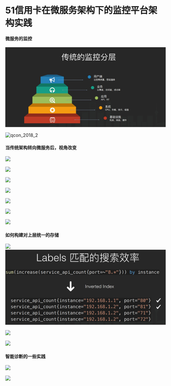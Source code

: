 # 51信用卡在微服务架构下的监控平台架构实践

#### 微服务的监控 

![qcon_2018_1](https://raw.githubusercontent.com/hellojd2018/ms_document/master/Qcon/%E5%8C%97%E4%BA%AC2018/assets/qcon_2018_1.jpg)

![qcon_2018_2](https://raw.githubusercontent.com/hellojd2018/ms_document/master/Qcon/%E5%8C%97%E4%BA%AC2018/assets\qcon_2018_2.jpg)



#### 当传统架构转向微服务后，视⻆改变

![](https://raw.githubusercontent.com/hellojd2018/ms_document/master/Qcon/%E5%8C%97%E4%BA%AC2018\assets\qcon_2018_3.jpg)

![](https://raw.githubusercontent.com/hellojd2018/ms_document/master/Qcon/%E5%8C%97%E4%BA%AC2018\assets\qcon_2018_4.jpg)



![](https://raw.githubusercontent.com/hellojd2018/ms_document/master/Qcon/%E5%8C%97%E4%BA%AC2018\assets\qcon_2018_5.jpg)

![](https://raw.githubusercontent.com/hellojd2018/ms_document/master/Qcon/%E5%8C%97%E4%BA%AC2018\assets\qcon_2018_6.jpg)

![](https://raw.githubusercontent.com/hellojd2018/ms_document/master/Qcon/%E5%8C%97%E4%BA%AC2018\assets\qcon_2018_7.jpg)

![](https://raw.githubusercontent.com/hellojd2018/ms_document/master/Qcon/%E5%8C%97%E4%BA%AC2018\assets\qcon_2018_8.jpg)



![](https://raw.githubusercontent.com/hellojd2018/ms_document/master/Qcon/%E5%8C%97%E4%BA%AC2018\assets\qcon_2018_9.jpg)

#### 如何构建对上层统一的存储 

![](https://raw.githubusercontent.com/hellojd2018/ms_document/master/Qcon/%E5%8C%97%E4%BA%AC2018\assets\qcon_2018_10.jpg)![](assets\qcon_2018_12.jpg)

![](https://raw.githubusercontent.com/hellojd2018/ms_document/master/Qcon/%E5%8C%97%E4%BA%AC2018\assets\qcon_2018_13.jpg)

![](https://raw.githubusercontent.com/hellojd2018/ms_document/master/Qcon/%E5%8C%97%E4%BA%AC2018\assets\qcon_2018_13_01.jpg)

#### 智能诊断的一些实践 

![](https://raw.githubusercontent.com/hellojd2018/ms_document/master/Qcon/%E5%8C%97%E4%BA%AC2018\assets\qcon_2018_14.jpg)

![](https://raw.githubusercontent.com/hellojd2018/ms_document/master/Qcon/%E5%8C%97%E4%BA%AC2018\assets\qcon_2018_15.jpg)

